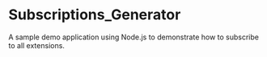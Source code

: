 # Subscriptions_Generator
A sample demo application using Node.js to demonstrate how to subscribe to all extensions.
